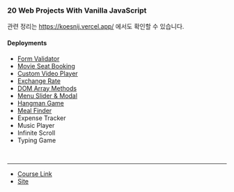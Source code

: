 ### 20 Web Projects With Vanilla JavaScript

관련 정리는 https://koesnij.vercel.app/ 에서도 확인할 수 있습니다.

#### Deployments

- [Form Validator](https://koesnij.github.io/vanillajs-web-projects/FormValidator)
- [Movie Seat Booking](https://koesnij.github.io/vanillajs-web-projects/MovieSeatBooking)
- [Custom Video Player](https://koesnij.github.io/vanillajs-web-projects/CustomVideoPlayer)
- [Exchange Rate](https://koesnij.github.io/vanillajs-web-projects/ExchangeRate/)
- [DOM Array Methods](https://koesnij.github.io/vanillajs-web-projects/DOMArrayMethods/)
- [Menu Slider & Modal](https://koesnij.github.io/vanillajs-web-projects/MenuSliderAndModal/)
- [Hangman Game](https://koesnij.github.io/vanillajs-web-projects/Hangman/)
- [Meal Finder](https://koesnij.github.io/vanillajs-web-projects/MealFinder/)
- Expense Tracker
- Music Player
- Infinite Scroll
- Typing Game

<br>

---

- [Course Link](https://www.udemy.com/course/web-projects-with-vanilla-javascript/)
- [Site](https://vanillawebprojects.com/)
